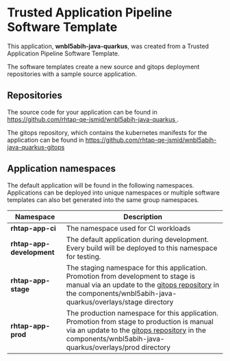 # Trusted Application Pipeline Software Template

This application, **wnbl5abih-java-quarkus**, was created from a Trusted Application Pipeline Software Template.

The software templates create a new source and gitops deployment repositories with a sample source application. 

## Repositories

The source code for your application can be found in [https://github.com/rhtap-qe-jsmid/wnbl5abih-java-quarkus ](https://github.com/rhtap-qe-jsmid/wnbl5abih-java-quarkus ).
 
The gitops repository, which contains the kubernetes manifests for the application can be found in 
[https://github.com/rhtap-qe-jsmid/wnbl5abih-java-quarkus-gitops ](https://github.com/rhtap-qe-jsmid/wnbl5abih-java-quarkus-gitops ) 

## Application namespaces 

The default application will be found in the following namespaces. Applications can be deployed into unique namespaces or multiple software templates can also bet generated into the same group namespaces.  

|  Namespace   |  Description   |  
| -------- | -------- |
| **rhtap-app-ci** | The namespace used for CI workloads |
| **rhtap-app-development** | The default application during development. Every build will be deployed to this namespace for testing. |
| **rhtap-app-stage** | The staging namespace for this application. Promotion from development to stage is manual via an update to the [gitops repository](https://github.com/rhtap-qe-jsmid/wnbl5abih-java-quarkus-gitops ) in the components/wnbl5abih-java-quarkus/overlays/stage directory |
| **rhtap-app-prod** | The production namespace for this application. Promotion from stage to production is manual via an update to the [gitops repository](https://github.com/rhtap-qe-jsmid/wnbl5abih-java-quarkus-gitops ) in the components/wnbl5abih-java-quarkus/overlays/prod directory |